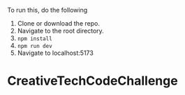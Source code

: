 To run this, do the following

1. Clone or download the repo.
2. Navigate to the root directory.
3. `npm install`
4. `npm run dev`
5. Navigate to localhost:5173

# CreativeTechCodeChallenge
